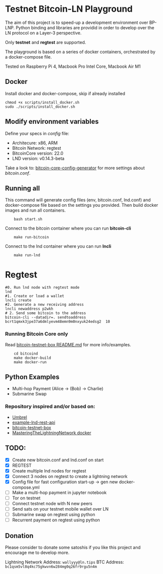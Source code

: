 # Testnet Bitcoin-LN Playground 

The aim of this project is to speed-up a development environment over BP-LNP. 
Python binding and libraries are providid in order to develop over the LN protocol on a Layer-3 perspective.

Only **testnet** and **regtest** are supported.

The playground is based on a series of docker containers, orchestrated by a docker-compose file.

Tested on Raspberry Pi 4, Macbook Pro Intel Core, Macbook Air M1 

## Docker 
Install docker and docker-compose, skip if already installed 
```
chmod +x scripts/install_docker.sh
sudo ./scripts/install_docker.sh
```

## Modify environment variables
Define your specs in *config* file: 

 - Architecure: x86, ARM
 - Bitcoin Network: regtest
 - BitcoinCore version: 22.0
 - LND version: v0.14.3-beta
 
 Take a look to: [bitcoin-core-config-generator](https://jlopp.github.io/bitcoin-core-config-generator/) for more settings about *bitcoin.conf*.

## Running all
This command will generate config files (env, bitcoin.conf, lnd.conf) and docker-compose file based on the settings you provided. 
Then build docker images and run all containers. 
```
    bash start.sh  
```


Connect to the bitcoin container where you can run **bitcoin-cli**
```
    make run-bitcoin
```
Connect to the lnd container where you can run **lncli**
```
    make run-lnd
```

# Regtest 
```
#0. Run lnd node with regtest mode
lnd
#1. Create or load a wallet
lncli create
#2. Generate a new receiving address
lncli newaddress p2wkh
# 2. Send some bitcoin to the address
bitcoin-cli --datadir=. sendtoaddress bcrt1qmxk3jpe37a6dmlyevm48emn9m0nxyuk24edsg2  10 
```

### Running Bitcoin Core only
Read [bitcoin-testnet-box README.md](bitcoind/README.md) for more info/examples. 
```
    cd bitcoind
    make docker-build
    make docker-run
```

## Python Examples
- Multi-hop Payment (Alice -> (Bob) -> Charlie)
- Submarine Swap

### Repository inspired and/or based on: 
- [Umbrel](https://github.com/getumbrel/umbrel)
- [example-lnd-rest-api](https://github.com/kadokko/example-lnd-rest-api)
- [bitcoin-testnet-box](https://github.com/freewil/bitcoin-testnet-box)
- [MasteringTheLightningNetwork docker](https://github.com/lnbook/lnbook/tree/develop/code/docker)

## TODO: 
- [X] Create new bitcoin.conf and lnd.conf on start 
- [X] REGTEST
- [X]  Create multiple lnd nodes for regtest
- [X]  Connect 3 nodes on regtest to create a lightning network 
- [X]  Config file for fast configuration start-up -> gen new docker-compose.yml
- [ ]  Make a multi-hop payment in jupyter notebook
- [ ]  Tor on testnet
- [ ]  Connect testnet node with N new peers
- [ ]  Send sats on your testnet mobile wallet over LN 
- [ ]  Submarine swap on regtest using python 
- [ ]  Recurrent payment on regtest using python

## Donation 

Please consider to donate some satoshis if you like this project and encourage me to develop more.
    
Lightning Network Address:
`wallyyy@ln.tips`
BTC Address:
`bc1qsm5vl8q4kc75gkwvn6w284mg0q26fr9rgu5n4m`
    